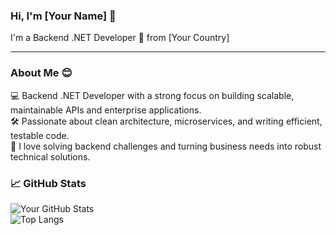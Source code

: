 ### Hi, I'm [Your Name] 👋  
I'm a Backend .NET Developer 🧠 from [Your Country]

---

### About Me 😊  
💻 Backend .NET Developer with a strong focus on building scalable, maintainable APIs and enterprise applications.  
🛠️ Passionate about clean architecture, microservices, and writing efficient, testable code.  
🚀 I love solving backend challenges and turning business needs into robust technical solutions.  


### 📈 GitHub Stats  

![Your GitHub Stats](https://github-readme-stats.vercel.app/api?username=AhmedMEssa&show_icons=true&theme=radical)  
![Top Langs](https://github-readme-stats.vercel.app/api/top-langs/?username=AhmedMEssa&layout=compact&theme=radical)

